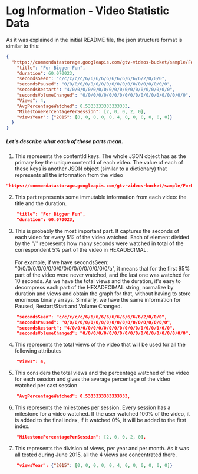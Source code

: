 # Log Information - Video Statistic Data

As it was explained in the initial README file, the json structure format is similar to this:

```json
{
  "https://commondatastorage.googleapis.com/gtv-videos-bucket/sample/ForBiggerFun.mp4": {
    "title": "For Bigger Fun",
    "duration": 60.070023,
    "secondsSeen": "c/c/c/c/c/6/6/6/6/6/6/6/6/6/6/6/2/0/0/0",
    "secondsPaused": "0/0/0/0/0/0/0/0/0/0/0/0/0/0/0/0/0/0/0/0",
    "secondsRestart": "4/0/0/0/0/0/0/0/0/0/0/0/0/0/0/0/0/0/0/0",
    "secondsVolumeChanged": "0/0/0/0/0/0/0/0/0/0/0/0/0/0/0/0/0/0/0/0",
    "Views": 4,
    "AvgPercentageWatched": 0.5333333333333333,
    "MilestonePercentagePerSession": [2, 0, 0, 2, 0],
    "viewsYear": {"2015": [0, 0, 0, 0, 0, 4, 0, 0, 0, 0, 0, 0]}
  }
}
```

<h5>Let's describe what each of these parts mean.</h5> 

1. This represents the contentId keys. The whole JSON object has as the primary key the unique contentId of each video. The value of each of these keys is another JSON object (similar to a dictionary) that represents all the information from the video
```json
"https://commondatastorage.googleapis.com/gtv-videos-bucket/sample/ForBiggerFun.mp4"
```
2. This part represents some immutable information from each video: the title and the duration. 
```json
    "title": "For Bigger Fun",
    "duration": 60.070023,
```
3. This is probably the most important part. It captures the seconds of each video for every 5% of the video watched. Each of element divided by the "/" represents how many seconds were watched in total of the correspondent 5% part of the video in HEXADECIMAL. <br><br>For example, if we have secondsSeen: "0/0/0/0/0/0/0/0/0/0/0/0/0/0/0/0/0/0/a", it means that for the first 95% part of the video were never watched, and the last one was watched for 10 seconds. As we have the total views and the duration, it's easy to decompress each part of the HEXADECIMAL string, normalize by duration and views and obtain the graph for that, without having to store enormous binary arrays. Similarly, we have the same information for Paused, Restart/Start and Volume Changed.  
```json
    "secondsSeen": "c/c/c/c/c/6/6/6/6/6/6/6/6/6/6/6/2/0/0/0",
    "secondsPaused": "0/0/0/0/0/0/0/0/0/0/0/0/0/0/0/0/0/0/0/0",
    "secondsRestart": "4/0/0/0/0/0/0/0/0/0/0/0/0/0/0/0/0/0/0/0",
    "secondsVolumeChanged": "0/0/0/0/0/0/0/0/0/0/0/0/0/0/0/0/0/0/0/0",
```
4. This represents the total views of the video that will be used for all the following attributes
```json
    "Views": 4,
```
5. This considers the total views and the percentage watched of the video for each session and gives the average percentage of the video watched per cast session
```json
    "AvgPercentageWatched": 0.5333333333333333,
```
6. This represents the milestones per session. Every session has a milestone for a video watched. If the user watched 100% of the video, it is added to the final index, if it watched 0%, it will be added to the first index. 
```json
    "MilestonePercentagePerSession": [2, 0, 0, 2, 0],
```
7. This represents the division of views, per year and per month. As it was all tested during June 2015, all the 4 views are concentrated there.
```json
    "viewsYear": {"2015": [0, 0, 0, 0, 0, 4, 0, 0, 0, 0, 0, 0]}
```
